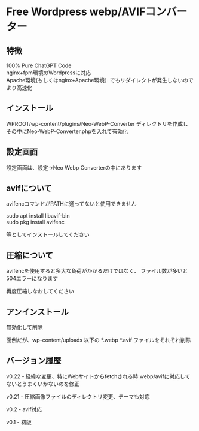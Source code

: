 # Free Wordpress webp/AVIFコンバーター

## 特徴
100% Pure ChatGPT Code<br>
nginx+fpm環境のWordpressに対応<br>
Apache環境(もしくはnginx+Apache環境）でもリダイレクトが発生しないのでより高速化

## インストール
WPROOT/wp-content/plugins/Neo-WebP-Converter ディレクトリを作成し
その中にNeo-WebP-Converter.phpを入れて有効化

## 設定画面
設定画面は、設定→Neo Webp Converterの中にあります

## avifについて
avifencコマンドがPATHに通ってないと使用できません

sudo apt install libavif-bin<br>
sudo pkg install avifenc

等としてインストールしてください

## 圧縮について
avifencを使用すると多大な負荷がかかるだけではなく、
ファイル数が多いと504エラーになります

再度圧縮しなおしてください

## アンインストール
無効化して削除

面倒だが、wp-content/uploads 以下の *.webp *.avif ファイルをそれぞれ削除

## バージョン履歴
v0.22 - 経緯な変更、特にWebサイトからfetchされる時 webp/avifに対応してないとうまくいかないのを修正

v0.21 - 圧縮画像ファイルのディレクトリ変更、テーマも対応

v0.2 - avif対応

v0.1 - 初版
